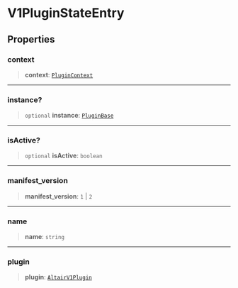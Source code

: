 # V1PluginStateEntry

## Properties

### context

> **context**: [`PluginContext`](../../../../plugin/context/context.interface/interfaces/PluginContext.md)

***

### instance?

> `optional` **instance**: [`PluginBase`](../../../../plugin/base/classes/PluginBase.md)

***

### isActive?

> `optional` **isActive**: `boolean`

***

### manifest\_version

> **manifest\_version**: `1` \| `2`

***

### name

> **name**: `string`

***

### plugin

> **plugin**: [`AltairV1Plugin`](../../../../plugin/plugin.interfaces/interfaces/AltairV1Plugin.md)
